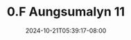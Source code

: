 --- 
title: "0.F Aungsumalyn 11"
description: "download bokep 0.F Aungsumalyn 11     terbaru"
date: 2024-10-21T05:39:17-08:00
file_code: "gvxyvvr1ffsh"
draft: false
cover: "rmhxt0rp0bs7ud3e.jpg"
tags: ["Aungsumalyn", "bokep-indo", "bokep-viral", "bokep-ig"]
length: 79
fld_id: "1483184"
foldername: "Aungsumalyn"
categories: ["Aungsumalyn"]
views: 4
---